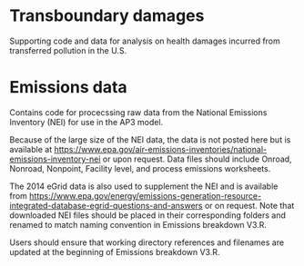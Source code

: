 # Transboundary damages
Supporting code and data for analysis on health damages incurred from transferred pollution in the U.S.

# Emissions data
Contains code for procecssing raw data from the National Emissions Inventory (NEI) for use in the AP3 model.

Because of the large size of the NEI data, the data is not posted here but is available at https://www.epa.gov/air-emissions-inventories/national-emissions-inventory-nei or upon request. Data files should include Onroad, Nonroad, Nonpoint, Facility level, and process emissions worksheets. 

The 2014 eGrid data is also used to supplement the NEI and is available from https://www.epa.gov/energy/emissions-generation-resource-integrated-database-egrid-questions-and-answers or on request. Note that downloaded NEI files should be placed in their corresponding folders and renamed to match naming convention in Emissions breakdown V3.R.

Users should ensure that working directory references and filenames are updated at the beginning of Emissions breakdown V3.R.
